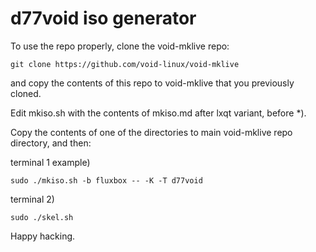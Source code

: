 # d77void iso generator

To use the repo properly, clone the void-mklive repo:

```
git clone https://github.com/void-linux/void-mklive
```

and copy the contents of this repo to void-mklive that you previously cloned.

Edit mkiso.sh with the contents of mkiso.md after lxqt variant, before *).

Copy the contents of one of the directories to main void-mklive repo directory, and then:

terminal 1 example)

```
sudo ./mkiso.sh -b fluxbox -- -K -T d77void
```

terminal 2)

```
sudo ./skel.sh
```

Happy hacking. 
